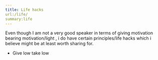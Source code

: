 ```yaml
---
title: Life hacks
url:/life/
summary:life
---
```


Even though I am not a very good speaker in terms of giving motivation bearing motivation/light , i do have certain principles/life hacks which i believe might be at least worth sharing for.
- Give low take low
